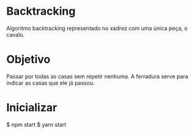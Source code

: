 # Backtracking

Algoritmo backtracking representado no xadrez com uma única peça, o cavalo.

# Objetivo

Passar por todas as casas sem repetir nenhuma. A ferradura serve para indicar as casas que ele já passou.

# Inicializar

$ npm start
$ yarn start
